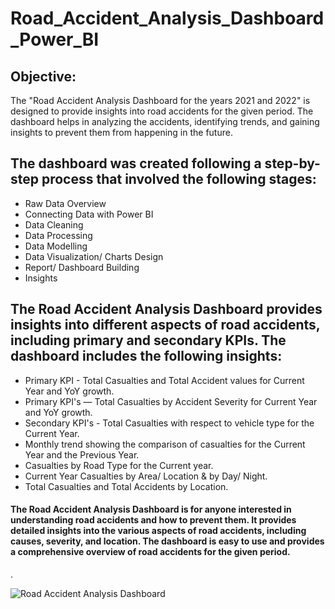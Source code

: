 # Road_Accident_Analysis_Dashboard_Power_BI

## Objective:
The "Road Accident Analysis Dashboard for the years 2021 and 2022" is designed to provide insights into road accidents for the given period. The dashboard helps in analyzing the accidents, identifying trends, and gaining insights to prevent them from happening in the future.

## The dashboard was created following a step-by-step process that involved the following stages:
- Raw Data Overview
- Connecting Data with Power BI
- Data Cleaning
- Data Processing
- Data Modelling
- Data Visualization/ Charts Design
- Report/ Dashboard Building
- Insights

## The Road Accident Analysis Dashboard provides insights into different aspects of road accidents, including primary and secondary KPIs. The dashboard includes the following insights:

- Primary KPI - Total Casualties and Total Accident values for Current Year and YoY growth.
- Primary KPI's — Total Casualties by Accident Severity for Current Year and YoY growth.
- Secondary KPI's - Total Casualties with respect to vehicle type for the Current Year.
- Monthly trend showing the comparison of casualties for the Current Year and the Previous Year.
- Casualties by Road Type for the Current year.
- Current Year Casualties by Area/ Location & by Day/ Night.
- Total Casualties and Total Accidents by Location.

#### The Road Accident Analysis Dashboard is for anyone interested in understanding road accidents and how to prevent them. It provides detailed insights into the various aspects of road accidents, including causes, severity, and location. The dashboard is easy to use and provides a comprehensive overview of road accidents for the given period.
.

![Road Accident Analysis Dashboard](https://user-images.githubusercontent.com/131389306/237051097-76e4d774-d9c3-42a7-a33d-e0a3da62a351.png)
